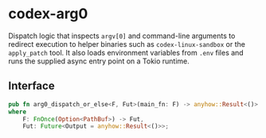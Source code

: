 # codex-arg0

Dispatch logic that inspects `argv[0]` and command-line arguments to
redirect execution to helper binaries such as `codex-linux-sandbox` or the
`apply_patch` tool. It also loads environment variables from `.env` files
and runs the supplied async entry point on a Tokio runtime.

## Interface

```rust
pub fn arg0_dispatch_or_else<F, Fut>(main_fn: F) -> anyhow::Result<()>
where
    F: FnOnce(Option<PathBuf>) -> Fut,
    Fut: Future<Output = anyhow::Result<()>>;
```
